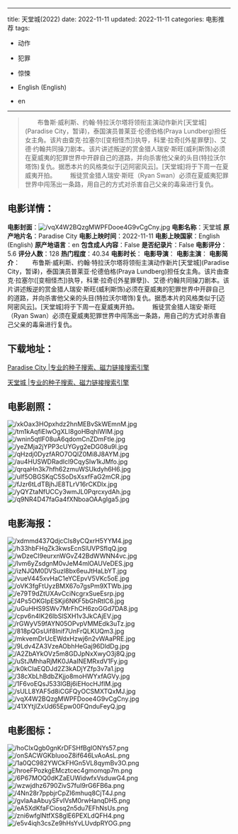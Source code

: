 
---
title: 天堂城(2022)
date: 2022-11-11
updated: 2022-11-11
categories: 电影推荐
tags:
- 动作
- 犯罪
- 惊悚

- English (English)
- en
---


> 　　布鲁斯·威利斯、约翰·特拉沃尔塔将领衔主演动作新片[天堂城](Paradise City，暂译)，泰国演员普莱亚·伦德伯格(Praya Lundberg)担任女主角。该片由查克·拉塞尔([变相怪杰])执导，科里·拉奇([外星罪孽])、艾德·约翰共同操刀剧本。该片讲述叛逆的赏金猎人瑞安·斯旺(威利斯饰)必须在夏威夷的犯罪世界中开辟自己的道路，并向杀害他父亲的头目(特拉沃尔塔饰)复仇。据悉本片的风格类似于[迈阿密风云]。[天堂城]将于下周一在夏威夷开拍。  　　叛徒赏金猎人瑞安·斯旺（Ryan Swan）必须在夏威夷犯罪世界中闯荡出一条路，用自己的方式对杀害自己父亲的毒枭进行复仇。

## **电影详情**：

**电影封面**：<img src="https://image.tmdb.org/t/p/w200/vqX4W2BQzgMWPFDooe4G9vCgCny.jpg" alt="/vqX4W2BQzgMWPFDooe4G9vCgCny.jpg" title="/vqX4W2BQzgMWPFDooe4G9vCgCny.jpg">
**电影名称**：天堂城
**原产地片名**：Paradise City
**电影上映时间**：2022-11-11
**电影上映国家**：English (English)
**原产地语言**：en
**包含成人内容**：False
**是否纪录片**：False
**电影评分**：5.6
**评分人数**：128
**热门程度**：40.34
**电影时长**：
**电影导演**：
**电影主演**：
**电影简介**：　　布鲁斯·威利斯、约翰·特拉沃尔塔将领衔主演动作新片[天堂城](Paradise City，暂译)，泰国演员普莱亚·伦德伯格(Praya Lundberg)担任女主角。该片由查克·拉塞尔([变相怪杰])执导，科里·拉奇([外星罪孽])、艾德·约翰共同操刀剧本。该片讲述叛逆的赏金猎人瑞安·斯旺(威利斯饰)必须在夏威夷的犯罪世界中开辟自己的道路，并向杀害他父亲的头目(特拉沃尔塔饰)复仇。据悉本片的风格类似于[迈阿密风云]。[天堂城]将于下周一在夏威夷开拍。  　　叛徒赏金猎人瑞安·斯旺（Ryan Swan）必须在夏威夷犯罪世界中闯荡出一条路，用自己的方式对杀害自己父亲的毒枭进行复仇。

## **下载地址**：
[Paradise City |专业的种子搜索、磁力链接搜索引擎](https://movie.amd794.com:2083/?search=Paradise%20City&ordering=&mode=match_phrase&page_size=10&page=1)

[天堂城 |专业的种子搜索、磁力链接搜索引擎](https://movie.amd794.com:2083/?search=%E5%A4%A9%E5%A0%82%E5%9F%8E&ordering=&mode=match_phrase&page_size=10&page=1)
 

## **电影剧照**：
<img src="https://image.tmdb.org/t/p/original/xkOax3HOpxhdz2hnMEBvSkWEmnM.jpg" alt="/xkOax3HOpxhdz2hnMEBvSkWEmnM.jpg" title="/xkOax3HOpxhdz2hnMEBvSkWEmnM.jpg"><img src="https://image.tmdb.org/t/p/original/tm1kAqfiElwOgXLI8goHBqhIWIM.jpg" alt="/tm1kAqfiElwOgXLI8goHBqhIWIM.jpg" title="/tm1kAqfiElwOgXLI8goHBqhIWIM.jpg"><img src="https://image.tmdb.org/t/p/original/wnin5qtlF08uA6qdomCnZDmFtle.jpg" alt="/wnin5qtlF08uA6qdomCnZDmFtle.jpg" title="/wnin5qtlF08uA6qdomCnZDmFtle.jpg"><img src="https://image.tmdb.org/t/p/original/yeZMja2jYPP3cUYGyg2eDG08u9l.jpg" alt="/yeZMja2jYPP3cUYGyg2eDG08u9l.jpg" title="/yeZMja2jYPP3cUYGyg2eDG08u9l.jpg"><img src="https://image.tmdb.org/t/p/original/qHzdj0DyzfARO7OQlZ0Mi8J8AYM.jpg" alt="/qHzdj0DyzfARO7OQlZ0Mi8J8AYM.jpg" title="/qHzdj0DyzfARO7OQlZ0Mi8J8AYM.jpg"><img src="https://image.tmdb.org/t/p/original/au4HUSWDRadIcl9CqySlw1kJMfo.jpg" alt="/au4HUSWDRadIcl9CqySlw1kJMfo.jpg" title="/au4HUSWDRadIcl9CqySlw1kJMfo.jpg"><img src="https://image.tmdb.org/t/p/original/qrqaHn3k7hfh62zmuWSUkdyh6H6.jpg" alt="/qrqaHn3k7hfh62zmuWSUkdyh6H6.jpg" title="/qrqaHn3k7hfh62zmuWSUkdyh6H6.jpg"><img src="https://image.tmdb.org/t/p/original/uIf5OBGSKqC5SoDsXsxfFaG2mCR.jpg" alt="/uIf5OBGSKqC5SoDsXsxfFaG2mCR.jpg" title="/uIf5OBGSKqC5SoDsXsxfFaG2mCR.jpg"><img src="https://image.tmdb.org/t/p/original/fJzr6tLdTBjhJE8TLrV16rCKDlx.jpg" alt="/fJzr6tLdTBjhJE8TLrV16rCKDlx.jpg" title="/fJzr6tLdTBjhJE8TLrV16rCKDlx.jpg"><img src="https://image.tmdb.org/t/p/original/yQYZtaNfUCCy3wmJL0PqrcxydAh.jpg" alt="/yQYZtaNfUCCy3wmJL0PqrcxydAh.jpg" title="/yQYZtaNfUCCy3wmJL0PqrcxydAh.jpg"><img src="https://image.tmdb.org/t/p/original/q9NR4D47faGa4fXNboaOAAgIga5.jpg" alt="/q9NR4D47faGa4fXNboaOAAgIga5.jpg" title="/q9NR4D47faGa4fXNboaOAAgIga5.jpg">

## **电影海报**：
<img src="https://image.tmdb.org/t/p/original/xdmmd437QdjcCls8yCQxrH5YYM4.jpg" alt="/xdmmd437QdjcCls8yCQxrH5YYM4.jpg" title="/xdmmd437QdjcCls8yCQxrH5YYM4.jpg"><img src="https://image.tmdb.org/t/p/original/h33hbFHqZk3kwsEcnSlUVPSfIqQ.jpg" alt="/h33hbFHqZk3kwsEcnSlUVPSfIqQ.jpg" title="/h33hbFHqZk3kwsEcnSlUVPSfIqQ.jpg"><img src="https://image.tmdb.org/t/p/original/wDzeCI9eurxnWGvZ42BdWWNN4vc.jpg" alt="/wDzeCI9eurxnWGvZ42BdWWNN4vc.jpg" title="/wDzeCI9eurxnWGvZ42BdWWNN4vc.jpg"><img src="https://image.tmdb.org/t/p/original/lvm6yZsdgnM0vJeM4mlOAUVeDES.jpg" alt="/lvm6yZsdgnM0vJeM4mlOAUVeDES.jpg" title="/lvm6yZsdgnM0vJeM4mlOAUVeDES.jpg"><img src="https://image.tmdb.org/t/p/original/izNJQM0DVSuzl8bx6euJtHaLbYT.jpg" alt="/izNJQM0DVSuzl8bx6euJtHaLbYT.jpg" title="/izNJQM0DVSuzl8bx6euJtHaLbYT.jpg"><img src="https://image.tmdb.org/t/p/original/vueV445xvHaC1eYCEpvV5VKc5oE.jpg" alt="/vueV445xvHaC1eYCEpvV5VKc5oE.jpg" title="/vueV445xvHaC1eYCEpvV5VKc5oE.jpg"><img src="https://image.tmdb.org/t/p/original/oVK3fgFtUyzBMX67o7gsPm9XTWb.jpg" alt="/oVK3fgFtUyzBMX67o7gsPm9XTWb.jpg" title="/oVK3fgFtUyzBMX67o7gsPm9XTWb.jpg"><img src="https://image.tmdb.org/t/p/original/e79T9dZtUXAvCciNcgrxSueEsrp.jpg" alt="/e79T9dZtUXAvCciNcgrxSueEsrp.jpg" title="/e79T9dZtUXAvCciNcgrxSueEsrp.jpg"><img src="https://image.tmdb.org/t/p/original/4Ps5OKGIpESKji6NKF5bGhRtIC6.jpg" alt="/4Ps5OKGIpESKji6NKF5bGhRtIC6.jpg" title="/4Ps5OKGIpESKji6NKF5bGhRtIC6.jpg"><img src="https://image.tmdb.org/t/p/original/uGuHHS9SWv7MrFhCH6zoGGd7DA8.jpg" alt="/uGuHHS9SWv7MrFhCH6zoGGd7DA8.jpg" title="/uGuHHS9SWv7MrFhCH6zoGGd7DA8.jpg"><img src="https://image.tmdb.org/t/p/original/cpv6n4IK26IbSlSXH1v3JkCAjEV.jpg" alt="/cpv6n4IK26IbSlSXH1v3JkCAjEV.jpg" title="/cpv6n4IK26IbSlSXH1v3JkCAjEV.jpg"><img src="https://image.tmdb.org/t/p/original/rGWyV59fAYN05OPvpVMMEdk3uTz.jpg" alt="/rGWyV59fAYN05OPvpVMMEdk3uTz.jpg" title="/rGWyV59fAYN05OPvpVMMEdk3uTz.jpg"><img src="https://image.tmdb.org/t/p/original/818pQGsUif8Inif7UnFrQLKUQm3.jpg" alt="/818pQGsUif8Inif7UnFrQLKUQm3.jpg" title="/818pQGsUif8Inif7UnFrQLKUQm3.jpg"><img src="https://image.tmdb.org/t/p/original/mkvemDrUcEWdxHzwj6n2vWAaPRE.jpg" alt="/mkvemDrUcEWdxHzwj6n2vWAaPRE.jpg" title="/mkvemDrUcEWdxHzwj6n2vWAaPRE.jpg"><img src="https://image.tmdb.org/t/p/original/9Ldv4ZA3VzeAObhHeGaj96DldDg.jpg" alt="/9Ldv4ZA3VzeAObhHeGaj96DldDg.jpg" title="/9Ldv4ZA3VzeAObhHeGaj96DldDg.jpg"><img src="https://image.tmdb.org/t/p/original/A2ZbAYkOVz5m8GDJpNxXwyO3j8Q.jpg" alt="/A2ZbAYkOVz5m8GDJpNxXwyO3j8Q.jpg" title="/A2ZbAYkOVz5m8GDJpNxXwyO3j8Q.jpg"><img src="https://image.tmdb.org/t/p/original/uStJMhhaRjMK0JAaINEMRxdV1Fy.jpg" alt="/uStJMhhaRjMK0JAaINEMRxdV1Fy.jpg" title="/uStJMhhaRjMK0JAaINEMRxdV1Fy.jpg"><img src="https://image.tmdb.org/t/p/original/k0kCIaEQDJd2Z3kADjYZfp3v7a1.jpg" alt="/k0kCIaEQDJd2Z3kADjYZfp3v7a1.jpg" title="/k0kCIaEQDJd2Z3kADjYZfp3v7a1.jpg"><img src="https://image.tmdb.org/t/p/original/38cXbLhBdbZKjjo8moHWYxfAGVy.jpg" alt="/38cXbLhBdbZKjjo8moHWYxfAGVy.jpg" title="/38cXbLhBdbZKjjo8moHWYxfAGVy.jpg"><img src="https://image.tmdb.org/t/p/original/1F6voEQsJ533lGBj6iEHocHJflM.jpg" alt="/1F6voEQsJ533lGBj6iEHocHJflM.jpg" title="/1F6voEQsJ533lGBj6iEHocHJflM.jpg"><img src="https://image.tmdb.org/t/p/original/sULL8YAF5d8iCGFQyOCSMXTQxMJ.jpg" alt="/sULL8YAF5d8iCGFQyOCSMXTQxMJ.jpg" title="/sULL8YAF5d8iCGFQyOCSMXTQxMJ.jpg"><img src="https://image.tmdb.org/t/p/original/vqX4W2BQzgMWPFDooe4G9vCgCny.jpg" alt="/vqX4W2BQzgMWPFDooe4G9vCgCny.jpg" title="/vqX4W2BQzgMWPFDooe4G9vCgCny.jpg"><img src="https://image.tmdb.org/t/p/original/41XYtjIZxUd65Epw00FQnduFeyQ.jpg" alt="/41XYtjIZxUd65Epw00FQnduFeyQ.jpg" title="/41XYtjIZxUd65Epw00FQnduFeyQ.jpg">

## **电影图标**：
<img src="https://image.tmdb.org/t/p/original/hoClxQgb0gnKrDFSHfBgIONYs57.png" alt="/hoClxQgb0gnKrDFSHfBgIONYs57.png" title="/hoClxQgb0gnKrDFSHfBgIONYs57.png"><img src="https://image.tmdb.org/t/p/original/onSACWGKbIuooZ8if646LvAoAsL.png" alt="/onSACWGKbIuooZ8if646LvAoAsL.png" title="/onSACWGKbIuooZ8if646LvAoAsL.png"><img src="https://image.tmdb.org/t/p/original/1a0QC982YWCkFHGn5VL8qymBv3O.png" alt="/1a0QC982YWCkFHGn5VL8qymBv3O.png" title="/1a0QC982YWCkFHGn5VL8qymBv3O.png"><img src="https://image.tmdb.org/t/p/original/hroeFPozkgEMcztcec4gmomqp7m.png" alt="/hroeFPozkgEMcztcec4gmomqp7m.png" title="/hroeFPozkgEMcztcec4gmomqp7m.png"><img src="https://image.tmdb.org/t/p/original/6P67MOQ0dKZaEUWidwfxVsduwG4.png" alt="/6P67MOQ0dKZaEUWidwfxVsduwG4.png" title="/6P67MOQ0dKZaEUWidwfxVsduwG4.png"><img src="https://image.tmdb.org/t/p/original/wzwjdhz6790ZivS7fuI9rG6FB6a.png" alt="/wzwjdhz6790ZivS7fuI9rG6FB6a.png" title="/wzwjdhz6790ZivS7fuI9rG6FB6a.png"><img src="https://image.tmdb.org/t/p/original/4Nn28r7ppbjrCpZI6mhuq8CjT4J.png" alt="/4Nn28r7ppbjrCpZI6mhuq8CjT4J.png" title="/4Nn28r7ppbjrCpZI6mhuq8CjT4J.png"><img src="https://image.tmdb.org/t/p/original/gvlaAaAbuySFvIVsM0rwHanqDH5.png" alt="/gvlaAaAbuySFvIVsM0rwHanqDH5.png" title="/gvlaAaAbuySFvIVsM0rwHanqDH5.png"><img src="https://image.tmdb.org/t/p/original/eA5XdKfaFCiosq2n5du7EFhNsUs.png" alt="/eA5XdKfaFCiosq2n5du7EFhNsUs.png" title="/eA5XdKfaFCiosq2n5du7EFhNsUs.png"><img src="https://image.tmdb.org/t/p/original/zni6wfglNtfXS8glE6PEXLdQFH4.png" alt="/zni6wfglNtfXS8glE6PEXLdQFH4.png" title="/zni6wfglNtfXS8glE6PEXLdQFH4.png"><img src="https://image.tmdb.org/t/p/original/e5v4iqh3csZe9hHsYvLUvdpRYOG.png" alt="/e5v4iqh3csZe9hHsYvLUvdpRYOG.png" title="/e5v4iqh3csZe9hHsYvLUvdpRYOG.png">
